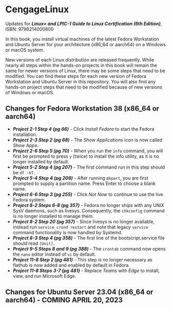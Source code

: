 # CengageLinux
Updates for ***Linux+ and LPIC-1 Guide to Linux Certification (6th Edition)***, ISBN: 9798214000800

In this book, you install virtual machines of the latest Fedora Workstation and Ubuntu Server for your architecture (x86_64 or aarch64) on a Windows or macOS system.

New versions of each Linux distribution are released frequently. While nearly all steps within the hands-on projects in this book will remain the same for newer versions of Linux, there may be some steps that need to be modified. You can find these steps for each new version of Fedora Workstation and Ubuntu Server in this repository. You will also find any hands-on project steps that need to be modified because of new versions of Windows or macOS.

## Changes for Fedora Workstation 38 (x86_64 or aarch64) 
- ***Project 2-1 Step 4 (pg 66)*** - Click *Install Fedora* to start the Fedora installation.
- ***Project 2-3 Step 2 (pg 68)*** - The *Show Applications* icon is now called *Show Apps*.
- ***Project 2-6 Step 5 (pg 70)*** - When you run the `info` command, you will first be prompted to press `y` (twice) to install the info utility, as it is no longer installed by default. 
- ***Project 5-2 Step 4 (pg 207)*** - The first command run in this step should be `df -hT`. 
- ***Project 5-4 Step 4 (pg 209)*** - After running `mkpart`, you are first prompted to supply a partition name. Press Enter to choose a blank name.
- ***Project 6-6 Step 3 (pg 255)*** - Click *Not Now* to continue to use the live Fedora system.
- ***Project 8-2 Steps 6-8 (pg 357)*** - Fedora no longer ships with any UNIX SysV daemons, such as livesys. Consequently, the `chkconfig` command is no longer installed to manage them. 
- ***Project 8-2 Step 20 (pg 357)*** - Since livesys is no longer available, instead run `service crond restart` and note that legacy `service` command functionality is now handled by Systemd. 
- ***Project 8-3 Step 4 (pg 358)*** - The first line of the bootscript.service file should read `[Unit]`. 
- ***Project 9-5 Steps 8 and 9 (pg 388)*** - The `crontab` command now opens the `nano` editor instead of `vi` by default. 
- ***Project 11-8 Step 2 (pg 481)*** - This step is no longer necessary as flathub is now added and enabled by default in Fedora. 
- ***Project 11-8 Steps 3-7 (pg 481)*** - Replace *Teams* with *Edge* to install, view, and run Microsoft Edge. 

## Changes for Ubuntu Server 23.04 (x86_64 or aarch64) - COMING APRIL 20, 2023
